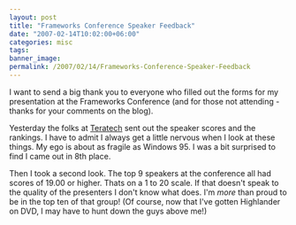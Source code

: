 ```yaml
---
layout: post
title: "Frameworks Conference Speaker Feedback"
date: "2007-02-14T10:02:00+06:00"
categories: misc 
tags: 
banner_image: 
permalink: /2007/02/14/Frameworks-Conference-Speaker-Feedback
---
```


I want to send a big thank you to everyone who filled out the forms for my presentation at the Frameworks Conference (and for those not attending - thanks for your comments on the blog). 

Yesterday the folks at <a href="http://www.teratech.com/">Teratech</a> sent out the speaker scores and the rankings. I have to admit I always get a little nervous when I look at these things. My ego is about as fragile as Windows 95. I was a bit surprised to find I came out in 8th place.

Then I took a second look. The top 9 speakers at the conference all had scores of 19.00 or higher. Thats on a 1 to 20 scale. If that doesn't speak to the quality of the presenters I don't know what does. I'm <i>more</i> than proud to be in the top ten of that group! (Of course, now that I've gotten Highlander on DVD, I may have to hunt down the guys above me!)
